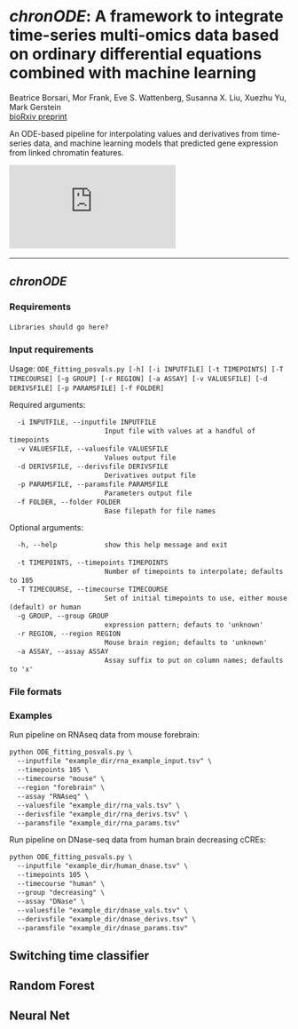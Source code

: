 # *chronODE*: A framework to integrate time-series multi-omics data based on ordinary differential equations combined with machine learning
Beatrice Borsari, Mor Frank, Eve S. Wattenberg, Susanna X. Liu, Xuezhu Yu, Mark Gerstein  
[bioRxiv preprint](https://www.biorxiv.org/content/10.1101/2023.12.13.571513v1)  

An ODE-based  pipeline for interpolating values and derivatives from time-series data, and machine learning models that predicted gene expression from linked chromatin features.

![test](https://github.com/gersteinlab/chronODE/blob/main/figure1.pdf)

***

## *chronODE*

### Requirements

```Libraries should go here?```
### Input requirements

Usage: `ODE_fitting_posvals.py [-h] [-i INPUTFILE] [-t TIMEPOINTS] [-T TIMECOURSE] [-g GROUP] [-r REGION] [-a ASSAY] [-v VALUESFILE] [-d DERIVSFILE]
                              [-p PARAMSFILE] [-f FOLDER]`
                                
Required arguments:
```
  -i INPUTFILE, --inputfile INPUTFILE
                        Input file with values at a handful of timepoints
  -v VALUESFILE, --valuesfile VALUESFILE
                        Values output file
  -d DERIVSFILE, --derivsfile DERIVSFILE
                        Derivatives output file
  -p PARAMSFILE, --paramsfile PARAMSFILE
                        Parameters output file
  -f FOLDER, --folder FOLDER
                        Base filepath for file names
```
Optional arguments:
```
  -h, --help            show this help message and exit

  -t TIMEPOINTS, --timepoints TIMEPOINTS
                        Number of timepoints to interpolate; defaults to 105
  -T TIMECOURSE, --timecourse TIMECOURSE
                        Set of initial timepoints to use, either mouse (default) or human
  -g GROUP, --group GROUP
                        expression pattern; defauts to 'unknown'
  -r REGION, --region REGION
                        Mouse brain region; defaults to 'unknown'
  -a ASSAY, --assay ASSAY
                        Assay suffix to put on column names; defaults to 'x'

```
### File formats


### Examples
Run pipeline on RNAseq data from mouse forebrain:  

    python ODE_fitting_posvals.py \
      --inputfile "example_dir/rna_example_input.tsv" \
      --timepoints 105 \
      --timecourse "mouse" \
      --region "forebrain" \
      --assay "RNAseq" \
      --valuesfile "example_dir/rna_vals.tsv" \
      --derivsfile "example_dir/rna_derivs.tsv" \
      --paramsfile "example_dir/rna_params.tsv"
Run pipeline on DNase-seq data from human brain decreasing cCREs:  

    python ODE_fitting_posvals.py \
      --inputfile "example_dir/human_dnase.tsv" \
      --timepoints 105 \
      --timecourse "human" \
      --group "decreasing" \
      --assay "DNase" \
      --valuesfile "example_dir/dnase_vals.tsv" \
      --derivsfile "example_dir/dnase_derivs.tsv" \
      --paramsfile "example_dir/dnase_params.tsv"

## Switching time classifier

## Random Forest

## Neural Net
